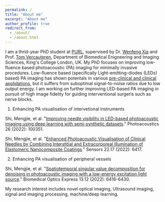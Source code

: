 ```yaml
---
permalink: /
title: "About me"
excerpt: "About me"
author_profile: true
redirect_from: 
  - /about/
  - /about.html
---
```


I am a thrid-year PhD student at [PURL](https://www.purlkcl.org/), supervised by Dr. [Wenfeng Xia](https://scholar.google.com/citations?user=bLvnwOAAAAAJ&hl=en) and Prof. [Tom Vercauteren](https://scholar.google.com/citations?user=zduEJkcAAAAJ&hl=en), Department of Biomedical Enigneering and Imaging Sciences, King's College London, UK. My PhD focuses on improving low-fluence based photoacoustic (PA) imaging for minimally invasive procedures. Low-fluence based (specifically Light-emitting-diodes (LEDs) based) PA imaging has shown potentals in various [pre-clinical and clinical applidations](https://www.mdpi.com/1424-8220/20/21/6173), but it suffers from suboptimal signal-to-noise ratios due to low output energy. I am working on further improving LED-based PA imaging in pursuit of high image fidelity for guiding interventional surgeris such as nerve blocks. 

1) Enhancing PA visualisation of intervetional instruments 

Shi, Mengjie, et al. "[Improving needle visibility in LED-based photoacoustic imaging using deep learning with semi-synthetic datasets](https://www.sciencedirect.com/science/article/pii/S2213597922000209?via%3Dihub)." Photoacoustics 26 (2022): 100351.

Shi, Mengjie, et al. "[Enhanced Photoacoustic Visualisation of Clinical Needles by Combining Interstitial and Extracorporeal Illumination of Elastomeric Nanocomposite Coatings](https://www.mdpi.com/1424-8220/22/17/6417)." Sensors 22.17 (2022): 6417.


2) Enhancing PA visualisation of peripheral vessels 

Shi, Mengjie, et al. "[Spatiotemporal singular value decomposition for denoising in photoacoustic imaging with a low-energy excitation light source](https://opg.optica.org/boe/fulltext.cfm?uri=boe-13-12-6416&id=520993)." Biomedical Optics Express 13.12 (2022): 6416-6430.

My research interest includes novel optical imaging, Ultrasound imaging, signal and imaging processing, machine/deep learning. 












